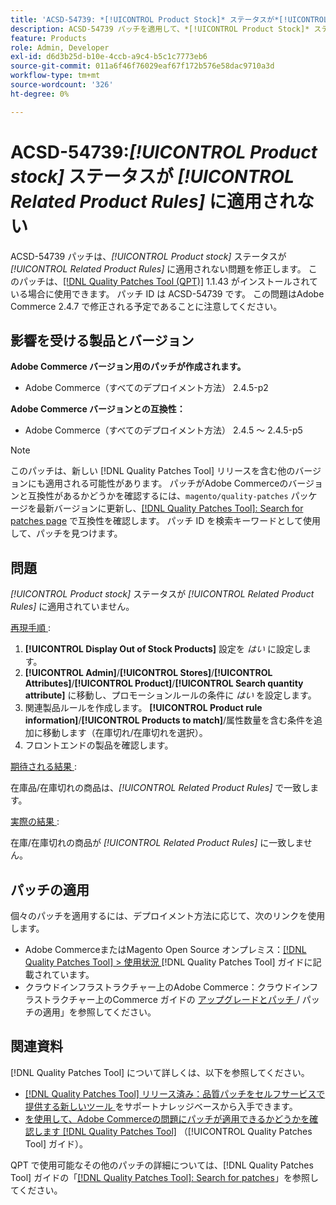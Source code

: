 ```yaml
---
title: 'ACSD-54739: *[!UICONTROL Product Stock]* ステータスが*[!UICONTROL Related Product Rules]*に適用されていません'
description: ACSD-54739 パッチを適用して、*[!UICONTROL Product Stock]* ステータスが*[!UICONTROL Related Product Rules]*に適用されないAdobe Commerceの問題を修正してください。
feature: Products
role: Admin, Developer
exl-id: d6d3b25d-b10e-4ccb-a9c4-b5c1c7773eb6
source-git-commit: 011a6f46f76029eaf67f172b576e58dac9710a3d
workflow-type: tm+mt
source-wordcount: '326'
ht-degree: 0%

---
```


# ACSD-54739:*[!UICONTROL Product stock]* ステータスが *[!UICONTROL Related Product Rules]* に適用されない

ACSD-54739 パッチは、*[!UICONTROL Product stock]* ステータスが *[!UICONTROL Related Product Rules]* に適用されない問題を修正します。 このパッチは、[[!DNL Quality Patches Tool (QPT)]](https://experienceleague.adobe.com/ja/docs/commerce-operations/tools/quality-patches-tool/quality-patches-tool-to-self-serve-quality-patches) 1.1.43 がインストールされている場合に使用できます。 パッチ ID は ACSD-54739 です。 この問題はAdobe Commerce 2.4.7 で修正される予定であることに注意してください。

## 影響を受ける製品とバージョン

**Adobe Commerce バージョン用のパッチが作成されます。**

* Adobe Commerce（すべてのデプロイメント方法） 2.4.5-p2

**Adobe Commerce バージョンとの互換性：**

* Adobe Commerce（すべてのデプロイメント方法） 2.4.5 ～ 2.4.5-p5

>[!NOTE]
>
>このパッチは、新しい [!DNL Quality Patches Tool] リリースを含む他のバージョンにも適用される可能性があります。 パッチがAdobe Commerceのバージョンと互換性があるかどうかを確認するには、`magento/quality-patches` パッケージを最新バージョンに更新し、[[!DNL Quality Patches Tool]: Search for patches page](https://experienceleague.adobe.com/tools/commerce-quality-patches/index.html?lang=ja) で互換性を確認します。 パッチ ID を検索キーワードとして使用して、パッチを見つけます。

## 問題

*[!UICONTROL Product stock]* ステータスが *[!UICONTROL Related Product Rules]* に適用されていません。

<u> 再現手順 </u>:

1. **[!UICONTROL Display Out of Stock Products]** 設定を *はい* に設定します。
1. **[!UICONTROL Admin]**/**[!UICONTROL Stores]**/**[!UICONTROL Attributes]**/**[!UICONTROL Product]**/**[!UICONTROL Search quantity attribute]** に移動し、プロモーションルールの条件に *はい* を設定します。
1. 関連製品ルールを作成します。 **[!UICONTROL Product rule information]**/**[!UICONTROL Products to match]**/属性数量を含む条件を追加に移動します（在庫切れ/在庫切れを選択）。
1. フロントエンドの製品を確認します。

<u> 期待される結果 </u>:

在庫品/在庫切れの商品は、*[!UICONTROL Related Product Rules]* で一致します。

<u> 実際の結果 </u>:

在庫/在庫切れの商品が *[!UICONTROL Related Product Rules]* に一致しません。

## パッチの適用

個々のパッチを適用するには、デプロイメント方法に応じて、次のリンクを使用します。

* Adobe CommerceまたはMagento Open Source オンプレミス：[[!DNL Quality Patches Tool] > 使用状況 ](/help/tools/quality-patches-tool/usage.md) [!DNL Quality Patches Tool] ガイドに記載されています。
* クラウドインフラストラクチャー上のAdobe Commerce：クラウドインフラストラクチャー上のCommerce ガイドの [ アップグレードとパッチ ](https://experienceleague.adobe.com/docs/commerce-cloud-service/user-guide/develop/upgrade/apply-patches.html?lang=ja)/ パッチの適用」を参照してください。

## 関連資料

[!DNL Quality Patches Tool] について詳しくは、以下を参照してください。

* [[!DNL Quality Patches Tool]  リリース済み：品質パッチをセルフサービスで提供する新しいツール ](https://experienceleague.adobe.com/ja/docs/commerce-operations/tools/quality-patches-tool/quality-patches-tool-to-self-serve-quality-patches) をサポートナレッジベースから入手できます。
* [ を使用して、Adobe Commerceの問題にパッチが適用できるかどうかを確認します  [!DNL Quality Patches Tool]](/help/tools/quality-patches-tool/patches-available-in-qpt/check-patch-for-magento-issue-with-magento-quality-patches.md) （[!UICONTROL Quality Patches Tool] ガイド）。


QPT で使用可能なその他のパッチの詳細については、[!DNL Quality Patches Tool] ガイドの「[[!DNL Quality Patches Tool]: Search for patches](https://experienceleague.adobe.com/tools/commerce-quality-patches/index.html?lang=ja)」を参照してください。

